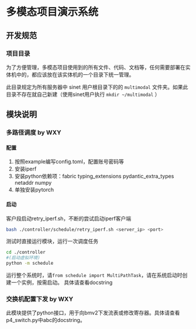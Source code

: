 # 多模态项目演示系统

## 开发规范
### 项目目录

为了方便管理，多模态项目使用到的所有文件、代码、文档等，任何需要部署在实体机中的，都应该放在该实体机的一个目录下统一管理。

此目录规定为所有服务器中 sinet 用户根目录下的的 `multimodal` 文件夹。如果此目录不存在就自己新建（使用sinet用户执行 `mkdir ~/multimodal` ）

## 模块说明
### 多路径调度 by WXY
#### 配置
1. 按照example编写config.toml，配置账号密码等
4. 安装iperf
2. 安装python依赖项：fabric typing_extensions pydantic_extra_types netaddr numpy
3. 单独安装pytorch

#### 启动
客户段启动retry_iperf.sh，不断的尝试启动iperf客户端
```bash
bash ./controller/schedule/retry_iperf.sh <server_ip> <port>
```

测试时直接运行模块，运行一次调度任务
```bash
cd ./controller
#(启动虚拟环境)
python -m schedule
```

运行整个系统时，请`from schedule import MultiPathTask`，请在系统启动时创建一个实例，按需启动。
具体请查看docstring

### 交换机配置下发 by WXY
此模块提供了python接口，用于向bmv2下发流表或修改寄存器。具体请查看p4_switch.py中abc的docstring。